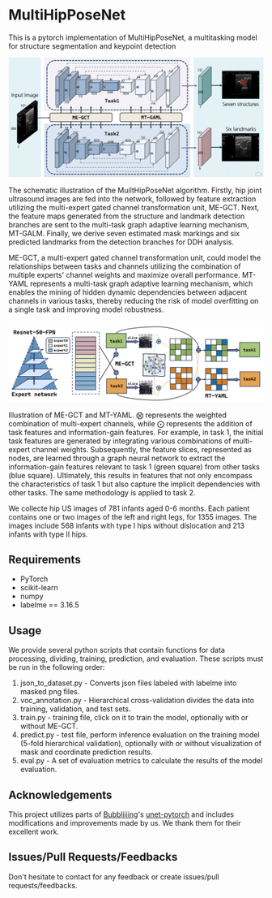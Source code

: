 # MultiHipPoseNet

This is a pytorch implementation of MultiHipPoseNet, a multitasking model for structure segmentation and keypoint detection

![](https://github.com/Starsm7/MultiHipPoseNet/blob/main/nets/schematic_illustration.png)

The schematic illustration of the MuiltHipPoseNet algorithm. Firstly, hip joint ultrasound images are fed into the network, followed by feature extraction utilizing the multi-expert gated channel transformation unit, ME-GCT. Next, the feature maps generated from the structure and landmark detection branches are sent to the multi-task graph adaptive learning mechanism, MT-GALM. Finally, we derive seven estimated mask markings and six predicted landmarks from the detection branches for DDH analysis. 

ME-GCT, a multi-expert gated channel transformation unit, could model the relationships between tasks and channels utilizing the combination of multiple experts' channel weights and maximize overall performance.  MT-YAML represents a multi-task graph adaptive learning mechanism, which enables the mining of hidden dynamic dependencies between adjacent channels in various tasks, thereby reducing the risk of model overfitting on a single task and improving model robustness. 

![](https://github.com/Starsm7/MultiHipPoseNet/blob/main/nets/ME-GCT_MT-GALM.png)

Illustration of ME-GCT and MT-YAML. $\bigotimes$ represents the weighted combination of multi-expert channels, while $\bigodot$ represents the addition of task features and information-gain features. For example, in task 1, the initial task features are generated by integrating various combinations of multi-expert channel weights. Subsequently, the feature slices, represented as nodes, are learned through a graph neural network to extract the information-gain features relevant to task 1 (green square) from other tasks (blue square). Ultimately, this results in features that not only encompass the characteristics of task 1 but also capture the implicit dependencies with other tasks. The same methodology is applied to task 2. 

We collecte hip US images of 781 infants aged 0-6 months. Each patient contains one or two images of the left and right legs, for 1355 images. The images include 568 infants with type I hips without dislocation and 213 infants with type II hips.

## Requirements

* PyTorch
* scikit-learn
* numpy
* labelme == 3.16.5

## Usage

We provide several python scripts that contain functions for data processing, dividing, training, prediction, and evaluation. These scripts must be run in the following order:

1. json_to_dataset.py - Converts json files labeled with labelme into masked png files.
2. voc_annotation.py - Hierarchical cross-validation divides the data into training, validation, and test sets.
3. train.py - training file, click on it to train the model, optionally with or without ME-GCT.
4. predict.py - test file, perform inference evaluation on the training model (5-fold hierarchical validation), optionally with or without visualization of mask and coordinate prediction results.
5. eval.py - A set of evaluation metrics to calculate the results of the model evaluation.

## Acknowledgements

This project utilizes parts of [Bubbliiiing](https://github.com/Bubbliiiing)'s [unet-pytorch](https://github.com/bubbliiiing/unet-pytorch) and includes modifications and improvements made by us. We thank them for their excellent work.

## Issues/Pull Requests/Feedbacks

Don't hesitate to contact for any feedback or create issues/pull requests/feedbacks.
